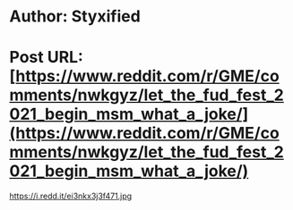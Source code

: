 # Author: Styxified
# Post URL: [https://www.reddit.com/r/GME/comments/nwkgyz/let_the_fud_fest_2021_begin_msm_what_a_joke/](https://www.reddit.com/r/GME/comments/nwkgyz/let_the_fud_fest_2021_begin_msm_what_a_joke/)


https://i.redd.it/ei3nkx3j3f471.jpg